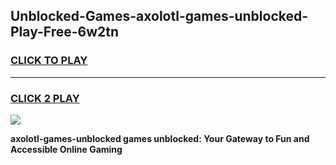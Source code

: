 
## Unblocked-Games-axolotl-games-unblocked-Play-Free-6w2tn
<h3>
<a href="https://premium76.site?title=axolotl-games-unblocked&ref=15A">CLICK TO PLAY</a></h3>
<hr>

<h3>
<a href="https://premium76.site?title=axolotl-games-unblocked&ref=15A">CLICK 2 PLAY</a>
  
</h3>

<a href="https://premium76.site?title=axolotl-games-unblocked&ref=15A"><img src="https://clearcache.store/games.png"></a>


**axolotl-games-unblocked games unblocked: Your Gateway to Fun and Accessible Online Gaming**

